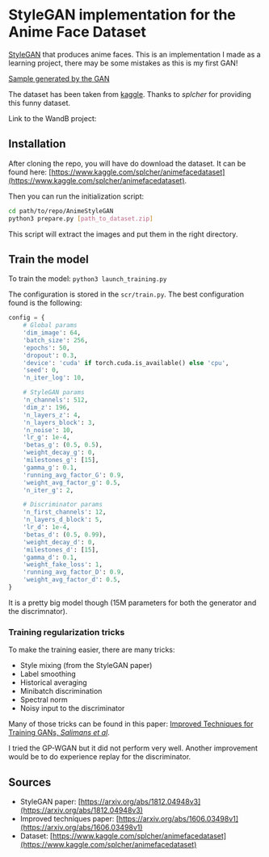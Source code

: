 # StyleGAN implementation for the Anime Face Dataset
[StyleGAN](https://arxiv.org/abs/1812.04948v3) that produces anime faces.
This is an implementation I made as a learning project, there may be some mistakes
as this is my first GAN!

[Sample generated by the GAN](sample_gan.ong)

The dataset has been taken from [kaggle](https://www.kaggle.com/splcher/animefacedataset).
Thanks to *splcher* for providing this funny dataset.

Link to the WandB project: 

## Installation
After cloning the repo, you will have do download the dataset.
It can be found here: [https://www.kaggle.com/splcher/animefacedataset](https://www.kaggle.com/splcher/animefacedataset).

Then you can run the initialization script:
```sh
cd path/to/repo/AnimeStyleGAN
python3 prepare.py [path_to_dataset.zip]
```

This script will extract the images and put them in the right directory.

## Train the model
To train the model: `python3 launch_training.py`

The configuration is stored in the `scr/train.py`.
The best configuration found is the following:
```py
config = {
    # Global params
    'dim_image': 64,
    'batch_size': 256,
    'epochs': 50,
    'dropout': 0.3,
    'device': 'cuda' if torch.cuda.is_available() else 'cpu',
    'seed': 0,
    'n_iter_log': 10,

    # StyleGAN params
    'n_channels': 512,
    'dim_z': 196,
    'n_layers_z': 4,
    'n_layers_block': 3,
    'n_noise': 10,
    'lr_g': 1e-4,
    'betas_g': (0.5, 0.5),
    'weight_decay_g': 0,
    'milestones_g': [15],
    'gamma_g': 0.1,
    'running_avg_factor_G': 0.9,
    'weight_avg_factor_g': 0.5,
    'n_iter_g': 2,

    # Discriminator params
    'n_first_channels': 12,
    'n_layers_d_block': 5,
    'lr_d': 1e-4,
    'betas_d': (0.5, 0.99),
    'weight_decay_d': 0,
    'milestones_d': [15],
    'gamma_d': 0.1,
    'weight_fake_loss': 1,
    'running_avg_factor_D': 0.9,
    'weight_avg_factor_d': 0.5,
}
```

It is a pretty big model though (15M parameters for both the generator and the discrimnator).


### Training regularization tricks
To make the training easier, there are many tricks:
* Style mixing (from the StyleGAN paper)
* Label smoothing
* Historical averaging
* Minibatch discrimination
* Spectral norm
* Noisy input to the discriminator

Many of those tricks can be found in this paper: [Improved Techniques for Training GANs, *Salimans et al*](https://arxiv.org/abs/1606.03498v1).

I tried the GP-WGAN but it did not perform very well.
Another improvement would be to do experience replay for the discriminator.

## Sources
* StyleGAN paper: [https://arxiv.org/abs/1812.04948v3](https://arxiv.org/abs/1812.04948v3)
* Improved techniques paper: [https://arxiv.org/abs/1606.03498v1](https://arxiv.org/abs/1606.03498v1)
* Dataset: [https://www.kaggle.com/splcher/animefacedataset](https://www.kaggle.com/splcher/animefacedataset)
